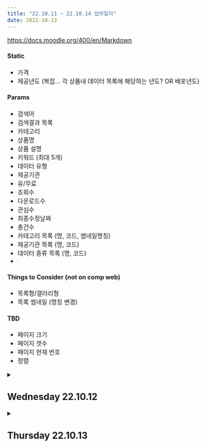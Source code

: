 ```yaml
---
title: "22.10.11 ~ 22.10.14 업무일지"
date: 2022-10-13
---
```


https://docs.moodle.org/400/en/Markdown

#### Static
- 가격
- 제공년도 (복잡... 각 상품내 데이터 목록에 해당하는 년도? OR 배포년도)

#### Params
- 검색어
- 검색결과 목록
 - 카테고리
 - 상품명
 - 상품 설명
 - 키워드 (최대 5개)
 - 데이터 유형
 - 제공기관
 - 유/무료
 - 조회수
 - 다운로드수
 - 관심수
 - 최종수정날짜
- 총건수
- 카테고리 목록 (명, 코드, 썸네일명칭)
- 제공기관 목록 (명, 코드)
- 데이터 종류 목록 (명, 코드)
- 

#### Things to Consider (not on comp web)
- 목록형/갤러리형
- 목록 썸네일 (명칭 변경)

#### TBD
- 페이지 크기
- 페이지 갯수
- 페이지 현재 번호
- 정렬


<details id=1>
  <summary><h2>Wednesday 22.10.12</h2></summary>
  TODO list  
  - [X] doublecheck file path ../css_portal/
</details>


<details id=2>
  <summary><h2>Thursday 22.10.13</h2></summary>
  TODO list  
  - [X] 토스 클라이언트 키 (테스트키 전달받음)
  - [X] 토스 시크릿키 키 (테스트키 전달받음)
  - [X] DB 연결 및 cmmn_group, cmmn_cd 확인
  - [ ] 데이터 조회 ... (협업체 전달 하지 않았음 ㅠㅜ)
</details>
